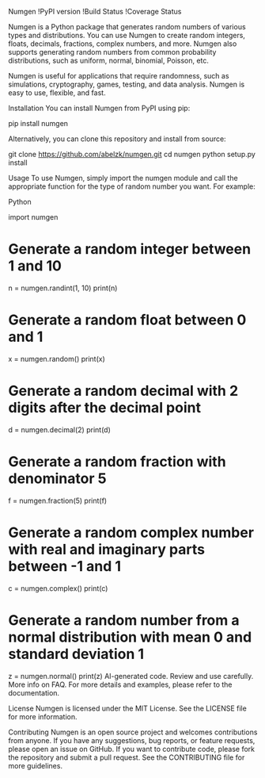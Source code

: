 Numgen
!PyPI version !Build Status !Coverage Status

Numgen is a Python package that generates random numbers of various types and distributions. You can use Numgen to create random integers, floats, decimals, fractions, complex numbers, and more. Numgen also supports generating random numbers from common probability distributions, such as uniform, normal, binomial, Poisson, etc.

Numgen is useful for applications that require randomness, such as simulations, cryptography, games, testing, and data analysis. Numgen is easy to use, flexible, and fast.

Installation
You can install Numgen from PyPI using pip:

pip install numgen

Alternatively, you can clone this repository and install from source:

git clone https://github.com/abelzk/numgen.git
cd numgen
python setup.py install

Usage
To use Numgen, simply import the numgen module and call the appropriate function for the type of random number you want. For example:

Python

import numgen

# Generate a random integer between 1 and 10
n = numgen.randint(1, 10)
print(n)

# Generate a random float between 0 and 1
x = numgen.random()
print(x)

# Generate a random decimal with 2 digits after the decimal point
d = numgen.decimal(2)
print(d)

# Generate a random fraction with denominator 5
f = numgen.fraction(5)
print(f)

# Generate a random complex number with real and imaginary parts between -1 and 1
c = numgen.complex()
print(c)

# Generate a random number from a normal distribution with mean 0 and standard deviation 1
z = numgen.normal()
print(z)
AI-generated code. Review and use carefully. More info on FAQ.
For more details and examples, please refer to the documentation.

License
Numgen is licensed under the MIT License. See the LICENSE file for more information.

Contributing
Numgen is an open source project and welcomes contributions from anyone. If you have any suggestions, bug reports, or feature requests, please open an issue on GitHub. If you want to contribute code, please fork the repository and submit a pull request. See the CONTRIBUTING file for more guidelines.